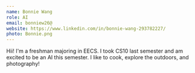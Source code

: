 ```yaml
---
name: Bonnie Wang
role: AI
email: bonniew26@
website: https://www.linkedin.com/in/bonnie-wang-293782227/
photo: Bonnie.png
---
```

Hii! I'm a freshman majoring in EECS. I took CS10 last semester and am excited to be an AI this semester. I like to cook, explore the outdoors, and photography!
